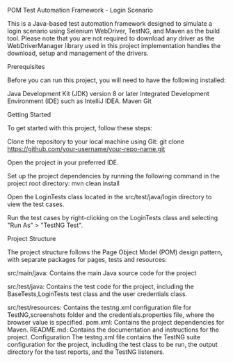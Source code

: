 POM Test Automation Framework - Login Scenario

This is a Java-based test automation framework designed to simulate a login scenario 
using Selenium WebDriver, TestNG, and Maven as the build tool. Please note that you are not required to
download any driver as the WebDriverManager library used in this project implementation handles the download,
setup and management of the drivers.

Prerequisites

Before you can run this project, you will need to have the following installed:

Java Development Kit (JDK) version 8 or later
Integrated Development Environment (IDE) such as IntelliJ IDEA.
Maven
Git


Getting Started

To get started with this project, follow these steps:

Clone the repository to your local machine using Git: git clone https://github.com/your-username/your-repo-name.git

Open the project in your preferred IDE.

Set up the project dependencies by running the following command in the project root directory: mvn clean install

Open the LoginTests class located in the src/test/java/login directory to view the test cases.

Run the test cases by right-clicking on the LoginTests class and selecting "Run As" > "TestNG Test".

Project Structure


The project structure follows the Page Object Model (POM) design pattern, with separate packages 
for pages, tests and resources:

src/main/java: Contains the main Java source code for the project

src/test/java: Contains the test code for the project, including the BaseTests,LoginTests test class and
the user credentials class.

src/test/resources: Contains the testng.xml configuration file for TestNG,screenshots folder and 
the credentials.properties file, where the browser value is specified.
pom.xml: Contains the project dependencies for Maven.
README.md: Contains the documentation and instructions for the project.
Configuration
The testng.xml file contains the TestNG suite configuration for the project, including the test class to be run,
the output directory for the test reports, and the TestNG listeners.







